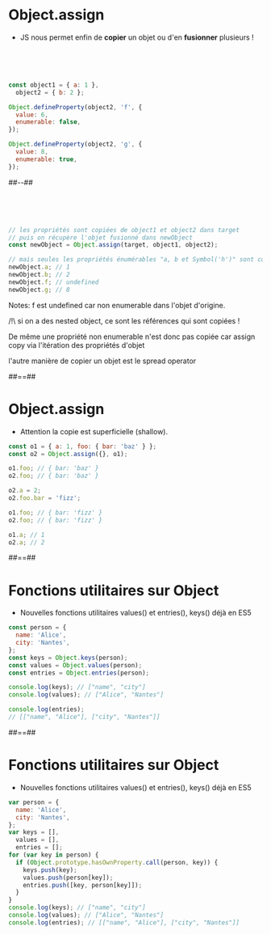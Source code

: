 <!-- .slide: class="two-column" -->

# Object.assign

- JS nous permet enfin de **copier** un objet ou d'en **fusionner** plusieurs !

<!-- .slide: class="with-code" -->

<br />
<br />
<br />

```javascript
const object1 = { a: 1 },
  object2 = { b: 2 };

Object.defineProperty(object2, 'f', {
  value: 6,
  enumerable: false,
});

Object.defineProperty(object2, 'g', {
  value: 8,
  enumerable: true,
});
```

<!-- .element: class="fragment" -->

##--##

<!-- .slide: class="with-code" -->

<br />
<br />
<br />

```javascript
// les propriétés sont copiées de object1 et object2 dans target
// puis on récupère l'objet fusionné dans newObject
const newObject = Object.assign(target, object1, object2);

// mais seules les propriétés énumérables "a, b et Symbol('h')" sont copiées
newObject.a; // 1
newObject.b; // 2
newObject.f; // undefined
newObject.g; // 8
```

<!-- .element: class="fragment" -->

Notes:
f est undefined car non enumerable dans l'objet d'origine.

/!\ si on a des nested object, ce sont les références qui sont copiées !

De même une propriété non enumerable n'est donc pas copiée car assign copy via l'itération des propriétés d'objet

l'autre manière de copier un objet est le spread operator

##==##

<!-- .slide: class="with-code" -->

# Object.assign

- Attention la copie est superficielle (shallow).

```javascript
const o1 = { a: 1, foo: { bar: 'baz' } };
const o2 = Object.assign({}, o1);

o1.foo; // { bar: 'baz' }
o2.foo; // { bar: 'baz' }

o2.a = 2;
o2.foo.bar = 'fizz';

o1.foo; // { bar: 'fizz' }
o2.foo; // { bar: 'fizz' }

o1.a; // 1
o2.a; // 2
```

##==##

<!-- .slide: class="with-code" -->

# Fonctions utilitaires sur Object

- Nouvelles fonctions utilitaires values() et entries(), keys() déjà en ES5

```javascript
const person = {
  name: 'Alice',
  city: 'Nantes',
};
const keys = Object.keys(person);
const values = Object.values(person);
const entries = Object.entries(person);

console.log(keys); // ["name", "city"]
console.log(values); // ["Alice", "Nantes"]

console.log(entries);
// [["name", "Alice"], ["city", "Nantes"]]
```

<!-- .element: class="fragment" -->

##==##

<!-- .slide: class="with-code" -->

# Fonctions utilitaires sur Object

- Nouvelles fonctions utilitaires values() et entries(), keys() déjà en ES5

```javascript
var person = {
  name: 'Alice',
  city: 'Nantes',
};
var keys = [],
  values = [],
  entries = [];
for (var key in person) {
  if (Object.prototype.hasOwnProperty.call(person, key)) {
    keys.push(key);
    values.push(person[key]);
    entries.push([key, person[key]]);
  }
}
console.log(keys); // ["name", "city"]
console.log(values); // ["Alice", "Nantes"]
console.log(entries); // [["name", "Alice"], ["city", "Nantes"]]
```

<!-- .element: class="fragment" -->
